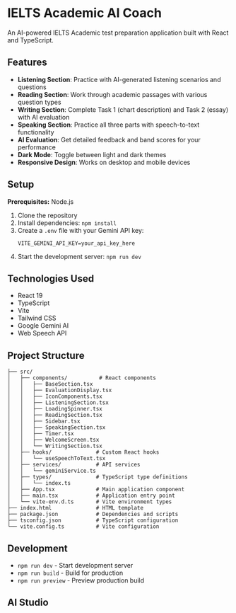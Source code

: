 # IELTS Academic AI Coach

An AI-powered IELTS Academic test preparation application built with React and TypeScript.

## Features

- **Listening Section**: Practice with AI-generated listening scenarios and questions
- **Reading Section**: Work through academic passages with various question types
- **Writing Section**: Complete Task 1 (chart description) and Task 2 (essay) with AI evaluation
- **Speaking Section**: Practice all three parts with speech-to-text functionality
- **AI Evaluation**: Get detailed feedback and band scores for your performance
- **Dark Mode**: Toggle between light and dark themes
- **Responsive Design**: Works on desktop and mobile devices

## Setup

**Prerequisites:** Node.js

1. Clone the repository
2. Install dependencies: `npm install`
3. Create a `.env` file with your Gemini API key:
   ```
   VITE_GEMINI_API_KEY=your_api_key_here
   ```
4. Start the development server: `npm run dev`

## Technologies Used

- React 19
- TypeScript
- Vite
- Tailwind CSS
- Google Gemini AI
- Web Speech API

## Project Structure

```
├── src/
│   ├── components/          # React components
│   │   ├── BaseSection.tsx
│   │   ├── EvaluationDisplay.tsx
│   │   ├── IconComponents.tsx
│   │   ├── ListeningSection.tsx
│   │   ├── LoadingSpinner.tsx
│   │   ├── ReadingSection.tsx
│   │   ├── Sidebar.tsx
│   │   ├── SpeakingSection.tsx
│   │   ├── Timer.tsx
│   │   ├── WelcomeScreen.tsx
│   │   └── WritingSection.tsx
│   ├── hooks/              # Custom React hooks
│   │   └── useSpeechToText.tsx
│   ├── services/           # API services
│   │   └── geminiService.ts
│   ├── types/              # TypeScript type definitions
│   │   └── index.ts
│   ├── App.tsx             # Main application component
│   ├── main.tsx            # Application entry point
│   └── vite-env.d.ts       # Vite environment types
├── index.html              # HTML template
├── package.json            # Dependencies and scripts
├── tsconfig.json           # TypeScript configuration
└── vite.config.ts          # Vite configuration
```

## Development

- `npm run dev` - Start development server
- `npm run build` - Build for production
- `npm run preview` - Preview production build

## AI Studio


